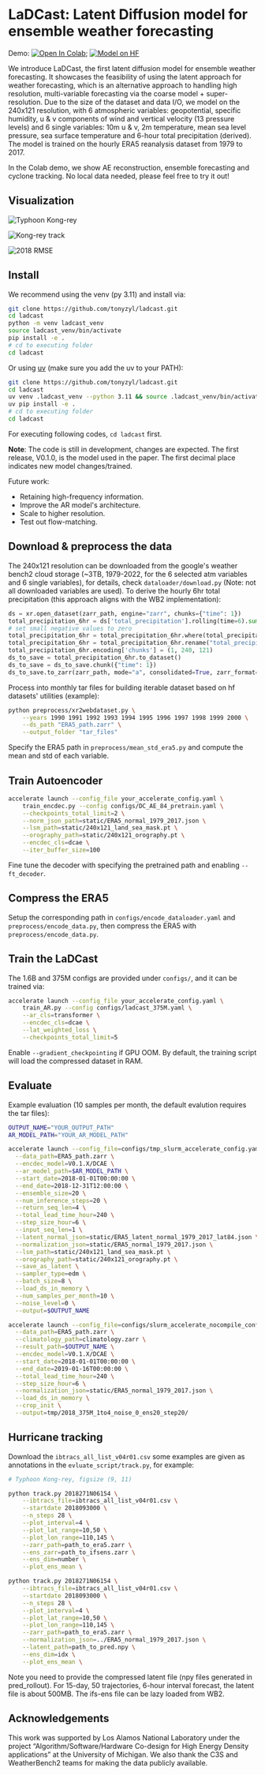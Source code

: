 # LaDCast: Latent Diffusion model for ensemble weather forecasting

Demo: [![Open In Colab](https://colab.research.google.com/assets/colab-badge.svg)](https://colab.research.google.com/drive/1bP3pZ7clc0Ymcgwi2KrNlCXzBthLjHkl?usp=sharing); [![Model on HF](https://huggingface.co/datasets/huggingface/badges/resolve/main/model-on-hf-sm.svg)](https://huggingface.co/tonyzyl/ladcast/tree/main/V0.1.X/DCAE)

We introduce LaDCast, the first latent diffusion model for ensemble weather forecasting. It showcases the feasibility of using the latent approach for weather forecasting, which is an alternative approach to handling high resolution, multi-variable forecasting via the coarse model + super-resolution. Due to the size of the dataset and data I/O, we model on the 240x121 resolution, with 6 atmospheric variables: geopotential, specific humidity, u & v components of wind and vertical velocity (13 pressure levels) and 6 single variables: 10m u & v, 2m temperature, mean sea level pressure, sea surface temperature and 6-hour total precipitation (derived). The model is trained on the hourly ERA5 reanalysis dataset from 1979 to 2017.

In the Colab demo, we show AE reconstruction, ensemble forecasting and cyclone tracking. No local data needed, please feel free to try it out!

## Visualization

![Typhoon Kong-rey](assets/typhoon_kong_rey_globe.png)

![Kong-rey track](assets/kongrey.png)

![2018 RMSE](assets/2018_rmse.png)

## Install

We recommend using the venv (py 3.11) and install via:

```bash
git clone https://github.com/tonyzyl/ladcast.git
cd ladcast
python -m venv ladcast_venv
source ladcast_venv/bin/activate
pip install -e .
# cd to executing folder
cd ladcast
```

Or using [uv](https://github.com/astral-sh/uv) (make sure you add the uv to your PATH):

```bash
git clone https://github.com/tonyzyl/ladcast.git
cd ladcast
uv venv .ladcast_venv --python 3.11 && source .ladcast_venv/bin/activate && uv pip install --upgrade pip
uv pip install -e .
# cd to executing folder
cd ladcast
```

For executing following codes, `cd ladcast` first.

**Note**: The code is still in development, changes are expected. The first release, V0.1.0, is the model used in the paper. The first decimal place indicates new model changes/trained.

Future work:

- Retaining high-frequency information.
- Improve the AR model's architecture.
- Scale to higher resolution.
- Test out flow-matching.

## Download & preprocess the data

The 240x121 resolution can be downloaded from the google's weather bench2 cloud storage (~3TB, 1979-2022, for the 6 selected atm variables and 6 single variables), for details, check `dataloader/download.py` (Note: not all downloaded variables are used). To derive the hourly 6hr total precipitation (this approach aligns with the WB2 implementation):

```python
ds = xr.open_dataset(zarr_path, engine="zarr", chunks={"time": 1})
total_precipitation_6hr = ds['total_precipitation'].rolling(time=6).sum()
# set small negative values to zero
total_precipitation_6hr = total_precipitation_6hr.where(total_precipitation_6hr >= 0, 0)
total_precipitation_6hr = total_precipitation_6hr.rename("total_precipitation_6hr")
total_precipitation_6hr.encoding['chunks'] = (1, 240, 121)
ds_to_save = total_precipitation_6hr.to_dataset()
ds_to_save = ds_to_save.chunk({"time": 1})
ds_to_save.to_zarr(zarr_path, mode="a", consolidated=True, zarr_format=2)
```

Process into monthly tar files for building iterable dataset based on hf datasets' utilities (example):

```bash
python preprocess/xr2webdataset.py \
    --years 1990 1991 1992 1993 1994 1995 1996 1997 1998 1999 2000 \
    --ds_path "ERA5_path.zarr" \
    --output_folder "tar_files"
```

Specify the ERA5 path in `preprocess/mean_std_era5.py` and compute the mean and std of each variable.

## Train Autoencoder

```bash
accelerate launch --config_file your_accelerate_config.yaml \
    train_encdec.py --config configs/DC_AE_84_pretrain.yaml \
    --checkpoints_total_limit=2 \
    --norm_json_path=static/ERA5_normal_1979_2017.json \
    --lsm_path=static/240x121_land_sea_mask.pt \
    --orography_path=static/240x121_orography.pt \
    --encdec_cls=dcae \
    --iter_buffer_size=100
```

Fine tune the decoder with specifying the pretrained path and enabling `--ft_decoder`.

## Compress the ERA5

Setup the corresponding path in `configs/encode_dataloader.yaml` and `preprocess/encode_data.py`, then compress the ERA5 with `preprocess/encode_data.py`.

## Train the LaDCast

The 1.6B and 375M configs are provided under `configs/`, and it can be trained via:

```bash
accelerate launch --config_file your_accelerate_config.yaml \
    train_AR.py --config configs/ladcast_375M.yaml \
    --ar_cls=transformer \
    --encdec_cls=dcae \
    --lat_weighted_loss \
    --checkpoints_total_limit=5
```

Enable `--gradient_checkpointing` if GPU OOM. By default, the training script will load the compressed dataset in RAM.

## Evaluate

Example evaluation (10 samples per month, the default evalution requires the tar files):

```bash
OUTPUT_NAME="YOUR_OUTPUT_PATH"
AR_MODEL_PATH="YOUR_AR_MODEL_PATH"

accelerate launch --config_file=configs/tmp_slurm_accelerate_config.yaml evaluate/pred_rollout.py \
  --data_path=ERA5_path.zarr \
  --encdec_model=V0.1.X/DCAE \
  --ar_model_path=$AR_MODEL_PATH \
  --start_date=2018-01-01T00:00:00 \
  --end_date=2018-12-31T12:00:00 \
  --ensemble_size=20 \
  --num_inference_steps=20 \
  --return_seq_len=4 \
  --total_lead_time_hour=240 \
  --step_size_hour=6 \
  --input_seq_len=1 \
  --latent_normal_json=static/ERA5_latent_normal_1979_2017_lat84.json \
  --normalization_json=static/ERA5_normal_1979_2017.json \
  --lsm_path=static/240x121_land_sea_mask.pt \
  --orography_path=static/240x121_orography.pt \
  --save_as_latent \
  --sampler_type=edm \
  --batch_size=8 \
  --load_ds_in_memory \
  --num_samples_per_month=10 \
  --noise_level=0 \
  --output=$OUTPUT_NAME

accelerate launch --config_file=configs/slurm_accelerate_nocompile_config.yaml evaluate/evaluate_ens_gpu.py \
  --data_path=ERA5_path.zarr \
  --climatology_path=climatology.zarr \
  --result_path=$OUTPUT_NAME \
  --encdec_model=V0.1.X/DCAE \
  --start_date=2018-01-01T00:00:00 \
  --end_date=2019-01-16T00:00:00 \
  --total_lead_time_hour=240 \
  --step_size_hour=6 \
  --normalization_json=static/ERA5_normal_1979_2017.json \
  --load_ds_in_memory \
  --crop_init \
  --output=tmp/2018_375M_1to4_noise_0_ens20_step20/
```

## Hurricane tracking

Download the `ibtracs_all_list_v04r01.csv` some examples are given as annotations in the `evluate_script/track.py`, for example:

```bash
# Typhoon Kong-rey, figsize (9, 11)

python track.py 2018271N06154 \
    --ibtracs_file=ibtracs_all_list_v04r01.csv \
    --startdate 2018093000 \
    --n_steps 28 \
    --plot_interval=4 \
    --plot_lat_range=10,50 \
    --plot_lon_range=110,145 \
    --zarr_path=path_to_era5.zarr \
    --ens_zarr=path_to_ifsens.zarr \
    --ens_dim=number \
    --plot_ens_mean \

python track.py 2018271N06154 \
    --ibtracs_file=ibtracs_all_list_v04r01.csv \
    --startdate 2018093000 \
    --n_steps 28 \
    --plot_interval=4 \
    --plot_lat_range=10,50 \
    --plot_lon_range=110,145 \
    --zarr_path=path_to_era5.zarr \
    --normalization_json=../ERA5_normal_1979_2017.json \
    --latent_path=path_to_pred.npy \
    --ens_dim=idx \
    --plot_ens_mean \
```

Note you need to provide the compressed latent file (npy files generated in pred_rollout). For 15-day, 50 trajectories, 6-hour interval forecast, the latent file is about 500MB. The ifs-ens file can be lazy loaded from WB2.

## Acknowledgements

This work was supported by Los Alamos National Laboratory under the project “Algorithm/Software/Hardware Co-design for High Energy Density applications” at the University of Michigan. We also thank the C3S and WeatherBench2 teams for making the data publicly available.